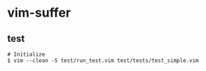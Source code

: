 # vim-suffer

## test
```.env
# Initialize
$ vim --clean -S test/run_test.vim test/tests/test_simple.vim
```
